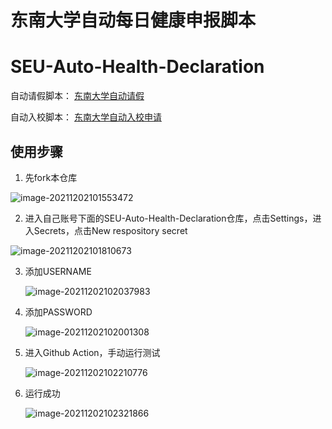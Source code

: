 # 东南大学自动每日健康申报脚本

# SEU-Auto-Health-Declaration

自动请假脚本： [东南大学自动请假](https://github.com/zgzhengSEU/SEU_Auto_Leave_backup)

自动入校脚本： [东南大学自动入校申请](https://github.com/zgzhengSEU/SEU_Auto_Admission_BackUp)

## 使用步骤

1. 先fork本仓库

![image-20211202101553472](https://cdn.jsdelivr.net/gh/zgzhengSEU/imagebed/Image/202112021016567.png)

2. 进入自己账号下面的SEU-Auto-Health-Declaration仓库，点击Settings，进入Secrets，点击New respository secret

![image-20211202101810673](https://cdn.jsdelivr.net/gh/zgzhengSEU/imagebed/Image/202112021018740.png)

3. 添加USERNAME

   ![image-20211202102037983](https://cdn.jsdelivr.net/gh/zgzhengSEU/imagebed/Image/202112021020047.png)

4. 添加PASSWORD

   ![image-20211202102001308](https://cdn.jsdelivr.net/gh/zgzhengSEU/imagebed/Image/202112021020697.png)

5. 进入Github Action，手动运行测试

   ![image-20211202102210776](https://cdn.jsdelivr.net/gh/zgzhengSEU/imagebed/Image/202112021022833.png)

6. 运行成功

   ![image-20211202102321866](https://cdn.jsdelivr.net/gh/zgzhengSEU/imagebed/Image/202112021023927.png)
